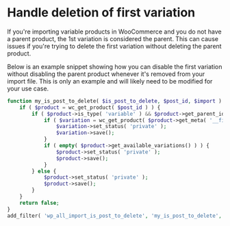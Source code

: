 # Handle deletion of first variation
If you're importing variable products in WooCommerce and you do not have a parent product, the 1st variation is considered the parent. This can cause issues if you're trying to delete the first variation without deleting the parent product.

Below is an example snippet showing how you can disable the first variation without disabling the parent product whenever it's removed from your import file. This is only an example and will likely need to be modified for your use case.

```php
function my_is_post_to_delete( $is_post_to_delete, $post_id, $import ) {
    if ( $product = wc_get_product( $post_id ) ) {
		if ( $product->is_type( 'variable' ) && $product->get_parent_id() == 0 ) {
			if ( $variation = wc_get_product( $product->get_meta( '__first_variation_id', true ) ) ) {
				$variation->set_status( 'private' );
				$variation->save();
			}
			if ( empty( $product->get_available_variations() ) ) {
				$product->set_status( 'private' );
				$product->save();
			}
		} else {
			$product->set_status( 'private' );
			$product->save();
		}
	}
    return false;
}
add_filter( 'wp_all_import_is_post_to_delete', 'my_is_post_to_delete', 10, 3 );
```
